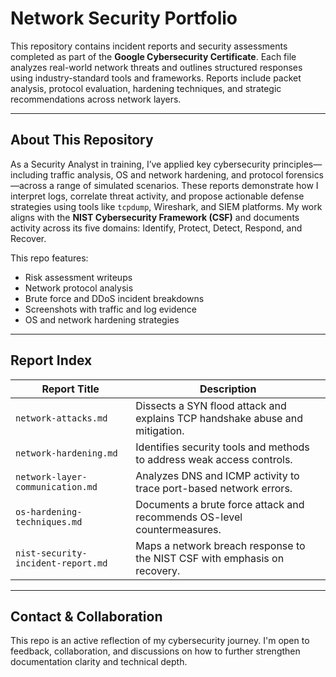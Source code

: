 # Network Security Portfolio

This repository contains incident reports and security assessments completed as part of the **Google Cybersecurity Certificate**. Each file analyzes real-world network threats and outlines structured responses using industry-standard tools and frameworks. Reports include packet analysis, protocol evaluation, hardening techniques, and strategic recommendations across network layers.

---

## About This Repository

As a Security Analyst in training, I’ve applied key cybersecurity principles—including traffic analysis, OS and network hardening, and protocol forensics—across a range of simulated scenarios. These reports demonstrate how I interpret logs, correlate threat activity, and propose actionable defense strategies using tools like `tcpdump`, Wireshark, and SIEM platforms. My work aligns with the **NIST Cybersecurity Framework (CSF)** and documents activity across its five domains: Identify, Protect, Detect, Respond, and Recover.

This repo features:

- Risk assessment writeups
- Network protocol analysis
- Brute force and DDoS incident breakdowns
- Screenshots with traffic and log evidence
- OS and network hardening strategies

---

## Report Index

| Report Title                               | Description                                                                 |
|-------------------------------------------|-----------------------------------------------------------------------------|
| `network-attacks.md`                      | Dissects a SYN flood attack and explains TCP handshake abuse and mitigation. |
| `network-hardening.md`                    | Identifies security tools and methods to address weak access controls.      |
| `network-layer-communication.md`          | Analyzes DNS and ICMP activity to trace port-based network errors.          |
| `os-hardening-techniques.md`              | Documents a brute force attack and recommends OS-level countermeasures.     |
| `nist-security-incident-report.md`        | Maps a network breach response to the NIST CSF with emphasis on recovery.   |

---

## Contact & Collaboration

This repo is an active reflection of my cybersecurity journey. I'm open to feedback, collaboration, and discussions on how to further strengthen documentation clarity and technical depth.
